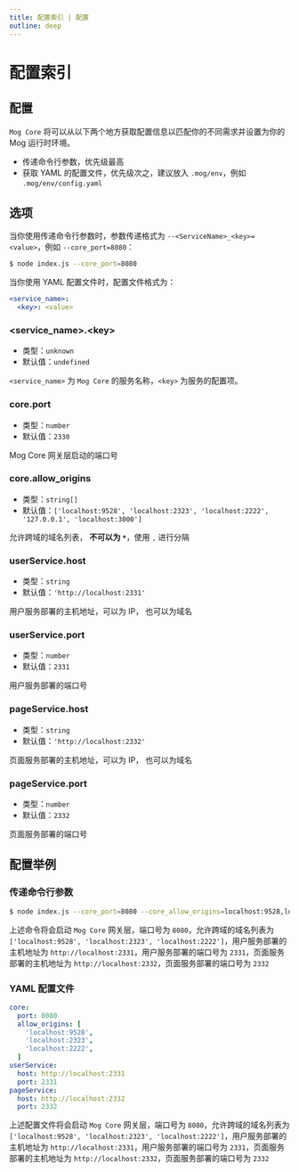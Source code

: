 ```yaml
---
title: 配置索引 | 配置
outline: deep
---
```


# 配置索引

## 配置

`Mog Core` 将可以从以下两个地方获取配置信息以匹配你的不同需求并设置为你的 Mog 运行时环境。

- 传递命令行参数，优先级最高
- 获取 YAML 的配置文件，优先级次之，建议放入 `.mog/env`，例如 `.mog/env/config.yaml`

## 选项

当你使用传递命令行参数时，参数传递格式为 `--<ServiceName>_<key>=<value>`，例如 `--core_port=8080`：

```bash
$ node index.js --core_port=8080
```

当你使用 YAML 配置文件时，配置文件格式为：

```yaml
<service_name>:
  <key>: <value>
```

### <service_name>.\<key>

- 类型：`unknown`
- 默认值：`undefined`

`<service_name>` 为 `Mog Core` 的服务名称，`<key>` 为服务的配置项。

### core.port

- 类型：`number`
- 默认值：`2330`

Mog Core 网关层启动的端口号

### core.allow_origins

- 类型：`string[]`
- 默认值：`['localhost:9528', 'localhost:2323', 'localhost:2222', '127.0.0.1', 'localhost:3000']`

允许跨域的域名列表， **不可以为 `*`**，使用 `,` 进行分隔

### userService.host

- 类型：`string`
- 默认值：`'http://localhost:2331'`

用户服务部署的主机地址，可以为 IP， 也可以为域名

### userService.port

- 类型：`number`
- 默认值：`2331`

用户服务部署的端口号

### pageService.host

- 类型：`string`
- 默认值：`'http://localhost:2332'`

页面服务部署的主机地址，可以为 IP， 也可以为域名

### pageService.port

- 类型：`number`
- 默认值：`2332`

页面服务部署的端口号

## 配置举例

### 传递命令行参数

```bash
$ node index.js --core_port=8080 --core_allow_origins=localhost:9528,localhost:2323,localhost:2222 --userService_host=http://localhost:2331 --userService_port=2331 --pageService_host=http://localhost:2332 --pageService_port=2332
```

上述命令将会启动 `Mog Core` 网关层，端口号为 `8080`，允许跨域的域名列表为 `['localhost:9528', 'localhost:2323', 'localhost:2222']`，用户服务部署的主机地址为 `http://localhost:2331`，用户服务部署的端口号为 `2331`，页面服务部署的主机地址为 `http://localhost:2332`，页面服务部署的端口号为 `2332`

### YAML 配置文件

```yaml
core:
  port: 8080
  allow_origins: [
    'localhost:9528',
    'localhost:2323',
    'localhost:2222',
  ]
userService:
  host: http://localhost:2331
  port: 2331
pageService:
  host: http://localhost:2332
  port: 2332
```

上述配置文件将会启动 `Mog Core` 网关层，端口号为 `8080`，允许跨域的域名列表为 `['localhost:9528', 'localhost:2323', 'localhost:2222']`，用户服务部署的主机地址为 `http://localhost:2331`，用户服务部署的端口号为 `2331`，页面服务部署的主机地址为 `http://localhost:2332`，页面服务部署的端口号为 `2332`